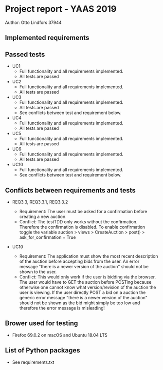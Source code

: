 # Project report - YAAS 2019

Author: Otto Lindfors 37944
## Implemented requirements
## Passed tests
* UC1
  * Full functionality and all requirements implemented.
  * All tests are passed
* UC2
  * Full functionality and all requirements implemented.
  * All tests are passed
* UC3
  * Full functionality and all requirements implemented.
  * All tests are passed
  * See conflicts between test and requirement below.
* UC4
  * Full functionality and all requirements implemented.
  * All tests are passed
* UC5
  * Full functionality and all requirements implemented.
  * All tests are passed
* UC6
  * Full functionality and all requirements implemented.
  * All tests are passed
* UC10
  * Full functionality and all requirements implemented.
  * See conflicts between test and requirement below.
## Conflicts between requirements and tests
* REQ3.3, REQ3.3.1, REQ3.3.2
  * ​Requirement: The user must be asked for a confirmation before creating a new auction.
  * Conflict: The testTDD only works without the confirmation. Therefore the confirmation is disabled.
  To enable confirmation toggle the variable auction > views > CreateAuction > post() > ask_for_confirmation = True

* UC10
  * Requirement: The application must show the most recent description of the auction before accepting bids from the user.
  An error message "there is a newer version of the auction" should not be shown to the user.
  * Conflict: This would only work if the user is bidding via the browser. The user would have to GET the auction before
  POSTing because otherwise one cannot know what version/revision of the auction the user is viewing. If the user directly
  POST a bid on a auction the generic error message "there is a newer version of the auction" should not be shown as the
  bid might simply be too low and therefore the error message is misleading!

## Brower used for testing
* Firefox 69.0.2 on macOS and Ubuntu 18.04 LTS

## List of Python packages
* See requirements.txt